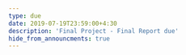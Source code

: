 ```yaml
---
type: due
date: 2019-07-19T23:59:00+4:30
description: 'Final Project - Final Report due'
hide_from_announcments: true
---
```

